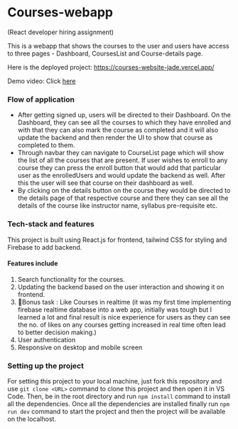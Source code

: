 # Courses-webapp
(React developer hiring assignment)

This is a webapp that shows the courses to the user and users have access to three pages - Dashboard, CoursesList and Course-details page. 

Here is the deployed project: https://courses-website-jade.vercel.app/

Demo video: Click [here](https://www.loom.com/share/a73cbf8080524896a71439a7d4f3b64b?sid=d1b0049d-de37-4be7-83d8-b0b3f32386d4)

### Flow of application
- After getting signed up, users will be directed to their Dashboard. On the Dashboard, they can see all the courses to which they have enrolled and with that they can also mark the course as completed and it will also update the backend and then render the UI to show that course as completed to them. 
- Through navbar they can navigate to CourseList page which will show the list of all the courses that are present. If user wishes to enroll to any course they can press the enroll button that would add that particular user as the enrolledUsers and would update the backend as well. After this the user will see that course on their dashboard as well. 
- By clicking on the details button on the course they would be directed to the details page of that respective course and there they can see all the details of the course like instructor name, syllabus pre-requisite etc.


### Tech-stack and features
This project is built using React.js for frontend, tailwind CSS for styling and Firebase to add backend.
#### Features include
1. Search functionality for the courses.
2. Updating the backend based on the user interaction and showing it on frontend.
3. 🎁Bonus task : Like Courses in realtime (it was my first time implementing firebase realtime database into a web app, initially was tough but I learned a lot and final result is nice experience for users as they can see the no. of likes on any courses getting increased in real time often lead to better decision making.)
4. User authentication 
5. Responsive on desktop and mobile screen

### Setting up the project
For setting this project to your local machine, just fork this repository and use ```git clone <URL>``` command to clone this project and then open it in VS Code. Then, be in the root directory and run ```npm install``` command to install all the dependencies. Once all the dependencies are installed finally run ```npm run dev``` command to start the project and then the project will be available on the localhost. 
